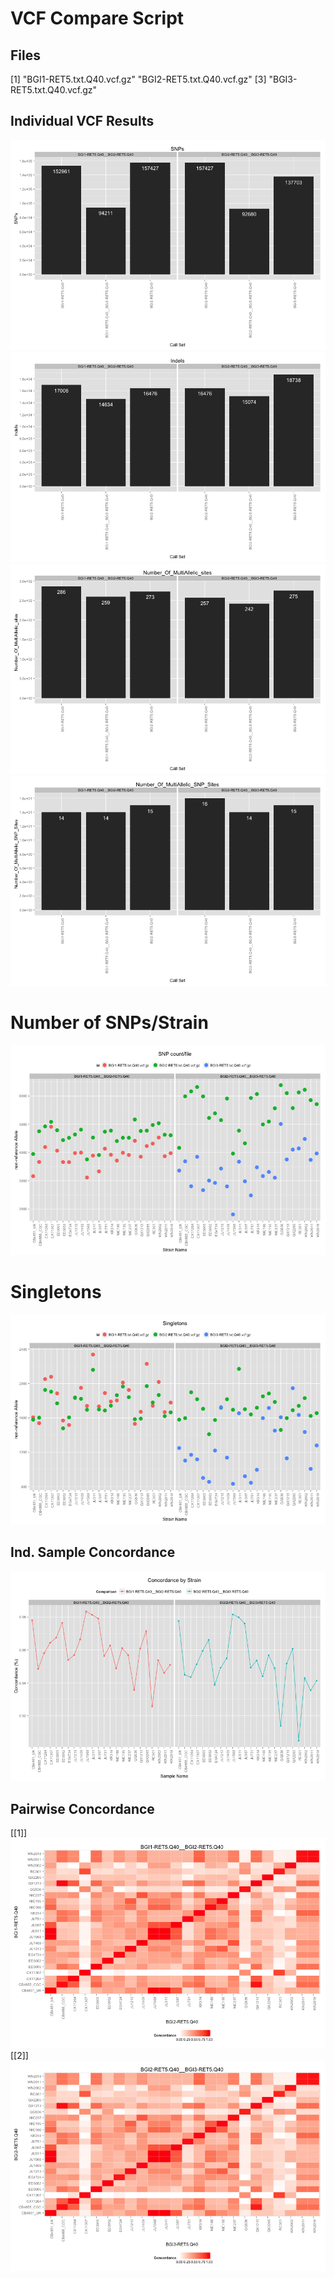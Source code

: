 VCF Compare Script
==================




## Files

[1] "BGI1-RET5.txt.Q40.vcf.gz" "BGI2-RET5.txt.Q40.vcf.gz"
[3] "BGI3-RET5.txt.Q40.vcf.gz"














## Individual VCF Results
![plot of chunk plots](../../data/reports/BGI1-RET5_Q40_BGI2-RET5_Q40_BGI3-RET5_Q40/plots1.png) ![plot of chunk plots](../../data/reports/BGI1-RET5_Q40_BGI2-RET5_Q40_BGI3-RET5_Q40/plots2.png) ![plot of chunk plots](../../data/reports/BGI1-RET5_Q40_BGI2-RET5_Q40_BGI3-RET5_Q40/plots3.png) ![plot of chunk plots](../../data/reports/BGI1-RET5_Q40_BGI2-RET5_Q40_BGI3-RET5_Q40/plots4.png) 


# Number of SNPs/Strain

![plot of chunk PSC](../../data/reports/BGI1-RET5_Q40_BGI2-RET5_Q40_BGI3-RET5_Q40/PSC.png) 


# Singletons
![plot of chunk unnamed-chunk-3](../../data/reports/BGI1-RET5_Q40_BGI2-RET5_Q40_BGI3-RET5_Q40/unnamed-chunk-3.png) 


## Ind. Sample Concordance

![plot of chunk ind_conc](../../data/reports/BGI1-RET5_Q40_BGI2-RET5_Q40_BGI3-RET5_Q40/ind_conc.png) 


## Pairwise Concordance

[[1]]
![plot of chunk pairwise_con](../../data/reports/BGI1-RET5_Q40_BGI2-RET5_Q40_BGI3-RET5_Q40/pairwise_con1.png) 
[[2]]
![plot of chunk pairwise_con](../../data/reports/BGI1-RET5_Q40_BGI2-RET5_Q40_BGI3-RET5_Q40/pairwise_con2.png) 

